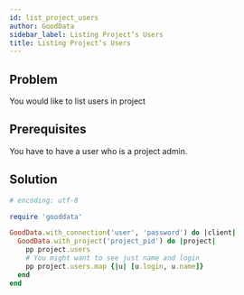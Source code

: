 ```yaml
---
id: list_project_users
author: GoodData
sidebar_label: Listing Project’s Users
title: Listing Project’s Users
---
```


Problem
-------

You would like to list users in project

Prerequisites
-------------

You have to have a user who is a project admin.

Solution
--------


```ruby
# encoding: utf-8

require 'gooddata'

GoodData.with_connection('user', 'password') do |client|
  GoodData.with_project('project_pid') do |project|
    pp project.users
    # You might want to see just name and login
    pp project.users.map {|u| [u.login, u.name]}
  end
end 
```
